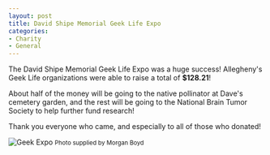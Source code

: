 ```yaml
---
layout: post
title: David Shipe Memorial Geek Life Expo
categories:
- Charity
- General
---
```


The David Shipe Memorial Geek Life Expo was a huge success!  Allegheny's Geek Life organizations were able to raise a total of **$128.21**!

About half of the money will be going to the native pollinator at Dave's cemetery garden, and the rest will be going to the National Brain Tumor Society to help further fund research!

Thank you everyone who came, and especially to all of those who donated!

![Geek Expo](../../../../../../images/blog/geekexpo.jpg)
<small>Photo supplied by Morgan Boyd</small>
